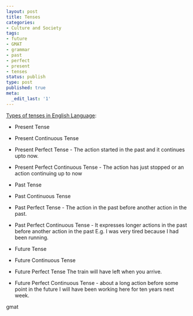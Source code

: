 ```yaml
---
layout: post
title: Tenses
categories:
- Culture and Society
tags:
- future
- GMAT
- grammar
- past
- perfect
- present
- tenses
status: publish
type: post
published: true
meta:
  _edit_last: '1'
---
```

[Types of tenses in English Language](http://www.englishclub.com/grammar/verb-tenses.htm):
- Present Tense
- Present Continuous Tense
- Present Perfect Tense - The action started in the past and it continues upto now.
- Present Perfect Continuous Tense - The action has just stopped or an action continuing up to now

- Past Tense
- Past Continuous Tense
- Past Perfect Tense - The action in the past before another action in the past.
- Past Perfect Continuous Tense - It expresses longer actions in the past before another action in the past E.g. I was very tired because I had been running.

- Future Tense
- Future Continuous Tense
- Future Perfect Tense The train will have left when you arrive.  
- Future Perfect Continuous Tense - about a long action before some point in the future I will have been working here for ten years next week. 

gmat
